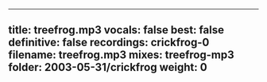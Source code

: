 
---
title: treefrog.mp3
vocals: false
best: false
definitive: false
recordings: crickfrog-0
filename: treefrog.mp3
mixes: treefrog-mp3
folder: 2003-05-31/crickfrog
weight: 0
---
